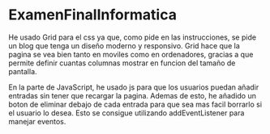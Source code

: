 # ExamenFinalInformatica


He usado Grid para el css ya que, como pide en las instrucciones, se pide un blog que tenga un diseño moderno y
responsivo. Grid hace que la pagina se vea bien tanto en moviles como en ordenadores, gracias a que permite
definir cuantas columnas mostrar en funcion del tamaño de pantalla.

En la parte de JavaScript, he usado js para que los usuarios puedan añadir entradas sin tener que recargar la pagina. 
Ademas de esto, he añadido un boton de eliminar debajo de cada entrada para que sea mas facil borrarlo si el usuario lo desea.
Esto se consigue utilizando addEventListener para manejar eventos.


